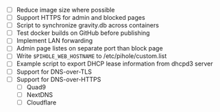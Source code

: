 * [ ] Reduce image size where possible
* [ ] Support HTTPS for admin and blocked pages
* [ ] Script to synchronize gravity.db across containers
* [ ] Test docker builds on GitHub before publishing
* [ ] Implement LAN forwarding
* [ ] Admin page listes on separate port than block page
* [ ] Write `$PIHOLE_WEB_HOSTNAME` to /etc/pihole/custom.list
* [ ] Example script to export DHCP lease information from dhcpd3 server
* [ ] Support for DNS-over-TLS
* [ ] Support for DNS-over-HTTPS
  * [ ] Quad9
  * [ ] NextDNS
  * [ ] Cloudflare
